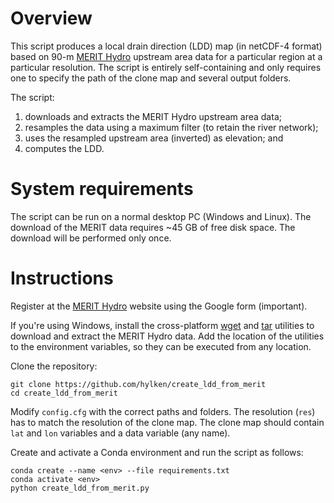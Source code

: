 # Overview

This script produces a local drain direction (LDD) map (in netCDF-4 format) based on 90-m [MERIT Hydro](http://hydro.iis.u-tokyo.ac.jp/~yamadai/MERIT_Hydro/) upstream area data for a particular region at a particular resolution. The script is entirely self-containing and only requires one to specify the path of the clone map and several output folders.

The script:
1. downloads and extracts the MERIT Hydro upstream area data;
1. resamples the data using a maximum filter (to retain the river network);
1. uses the resampled upstream area (inverted) as elevation; and
1. computes the LDD.

# System requirements

The script can be run on a normal desktop PC (Windows and Linux). The download of the MERIT data requires ~45 GB of free disk space. The download will be performed only once.

# Instructions

Register at the [MERIT Hydro](http://hydro.iis.u-tokyo.ac.jp/~yamadai/MERIT_Hydro/) website using the Google form (important).

If you're using Windows, install the cross-platform [wget](http://gnuwin32.sourceforge.net/packages/wget.htm) and [tar](http://gnuwin32.sourceforge.net/packages/gtar.htm) utilities to download and extract the MERIT Hydro data. Add the location of the utilities to the environment variables, so they can be executed from any location.

Clone the repository:
```
git clone https://github.com/hylken/create_ldd_from_merit
cd create_ldd_from_merit
```
Modify `config.cfg` with the correct paths and folders. The resolution (`res`) has to match the resolution of the clone map. The clone map should contain `lat` and `lon` variables and a data variable (any name).

Create and activate a Conda environment and run the script as follows:
```
conda create --name <env> --file requirements.txt
conda activate <env>
python create_ldd_from_merit.py
```

